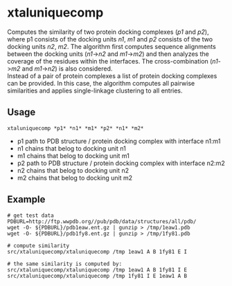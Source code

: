 # xtaluniquecomp 

Computes the similarity of two protein docking complexes (*p1* and *p2*), where  p1 consists of the docking units *n1*, *m1* and *p2* consists of the two docking units *n2*, *m2*. The algorithm first computes sequence alignments between the docking units (*n1*->*n2* and *m1*->*m2*) and then analyzes the coverage of the residues within the interfaces. The cross-combination (*n1*->*m2* and *m1*->*n2*) is also considered.  
Instead of a pair of protein complexes a list of protein docking complexes can be provided. In this case, the algorithm computes all pairwise similarities and applies single-linkage clustering to all entries. 

## Usage
```
xtaluniquecomp *p1* *n1* *m1* *p2* *n1* *m2*
```
* p1 path to PDB structure / protein docking complex with interface n1:m1
* n1 chains that belog to docking unit n1
* m1 chains that belog to docking unit m1
* p2 path to PDB structure / protein docking complex with interface n2:m2
* n2 chains that belog to docking unit n2
* m2 chains that belog to docking unit m2

## Example
```
# get test data
PDBURL=http://ftp.wwpdb.org//pub/pdb/data/structures/all/pdb/
wget -O- ${PDBURL}/pdb1eaw.ent.gz | gunzip > /tmp/1eaw1.pdb
wget -O- ${PDBURL}/pdb1fy8.ent.gz | gunzip > /tmp/1fy81.pdb

# compute similarity
src/xtaluniquecomp/xtaluniquecomp /tmp 1eaw1 A B 1fy81 E I

# the same similarity is computed by:
src/xtaluniquecomp/xtaluniquecomp /tmp 1eaw1 A B 1fy81 I E
src/xtaluniquecomp/xtaluniquecomp /tmp 1fy81 I E 1eaw1 A B 
```
